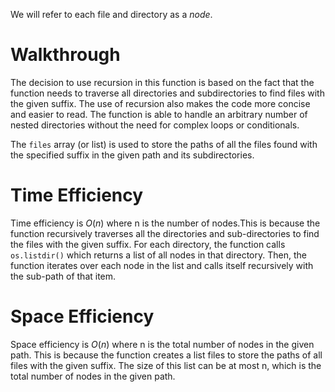 We will refer to each file and directory as a *node*.

# Walkthrough
The decision to use recursion in this function is based on the fact that the function needs to traverse all directories and subdirectories to find files with the given suffix. The use of recursion also makes the code more concise and easier to read. The function is able to handle an arbitrary number of nested directories without the need for complex loops or conditionals.

The `files` array (or list) is used to store the paths of all the files found with the specified suffix in the given path and its subdirectories.


# Time Efficiency
Time efficiency is $O(n)$ where n is the number of nodes.This is because the function recursively traverses all the directories and sub-directories to find the files with the given suffix. For each directory, the function calls `os.listdir()` which returns a list of all nodes in that directory. Then, the function iterates over each node in the list and calls itself recursively with the sub-path of that item.

# Space Efficiency
Space efficiency is $O(n)$ where n is the total number of nodes in the given path. This is because the function creates a list files to store the paths of all files with the given suffix. The size of this list can be at most n, which is the total number of nodes in the given path.